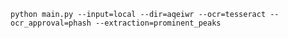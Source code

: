 `python main.py --input=local --dir=aqeiwr --ocr=tesseract --ocr_approval=phash --extraction=prominent_peaks`
